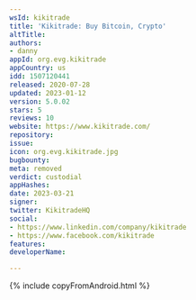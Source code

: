 ```yaml
---
wsId: kikitrade
title: 'Kikitrade: Buy Bitcoin, Crypto'
altTitle: 
authors:
- danny
appId: org.evg.kikitrade
appCountry: us
idd: 1507120441
released: 2020-07-28
updated: 2023-01-12
version: 5.0.02
stars: 5
reviews: 10
website: https://www.kikitrade.com/
repository: 
issue: 
icon: org.evg.kikitrade.jpg
bugbounty: 
meta: removed
verdict: custodial
appHashes: 
date: 2023-03-21
signer: 
twitter: KikitradeHQ
social:
- https://www.linkedin.com/company/kikitrade
- https://www.facebook.com/kikitrade
features: 
developerName: 

---
```


 {% include copyFromAndroid.html %}
